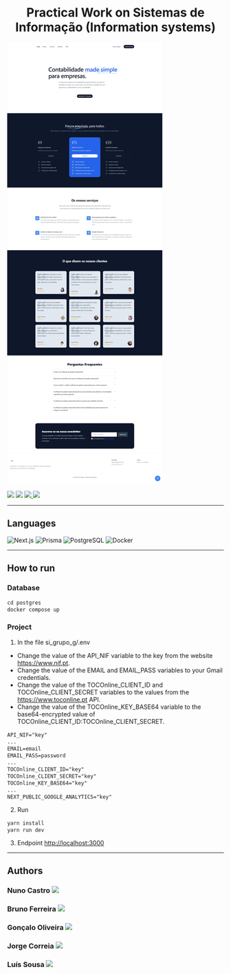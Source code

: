 <h1 align="center">Practical Work on Sistemas de Informação (Information systems)</h1>

<img src="https://github.com/nunofbcastro-ESTG-IPP/SI_2022_2023/blob/main/images/Page.png?raw=true"/>

<p>
  <img src="http://img.shields.io/static/v1?style=for-the-badge&label=School%20year&message=2022/2023&color=sucess"/>
  <img src="http://img.shields.io/static/v1?style=for-the-badge&label=Discipline&message=SI&color=sucess"/>
  <a href="https://github.com/nunofbcastro-ESTG-IPP/SI_2022_2023/tree/main/Enunciado" target="_blank">
    <img src="https://img.shields.io/badge/-Utterance-grey?style=for-the-badge"/>
  </a>
  <a href="https://github.com/nunofbcastro-ESTG-IPP/SI_2022_2023/tree/main/Relatorio" target="_blank">
    <img src="https://img.shields.io/badge/-Report-grey?style=for-the-badge"/>
  </a>
</p>

---

<h2>Languages</h2>
<p align="left"> 
  <img src="https://img.shields.io/static/v1?style=for-the-badge&amp;message=Next.js&amp;color=000000&amp;logo=Next.js&amp;logoColor=FFFFFF&amp;label=" alt="Next.js">
  <img src="https://img.shields.io/static/v1?style=for-the-badge&amp;message=Prisma&amp;color=2D3748&amp;logo=Prisma&amp;logoColor=FFFFFF&amp;label=" alt="Prisma">
  <img src="https://img.shields.io/static/v1?style=for-the-badge&amp;message=PostgreSQL&amp;color=4169E1&amp;logo=PostgreSQL&amp;logoColor=FFFFFF&amp;label=" alt="PostgreSQL">
  <img src="https://img.shields.io/static/v1?style=for-the-badge&amp;message=Docker&amp;color=2496ED&amp;logo=Docker&amp;logoColor=FFFFFF&amp;label=" alt="Docker">
</p>

---

<h2>How to run</h2>

<h3>Database</h3>

```
cd postgres
docker compose up
```

<h3>Project</h3>

1. In the file si_grupo_g/.env
  - Change the value of the API_NIF variable to the key from the website https://www.nif.pt.
  - Change the value of the EMAIL and EMAIL_PASS variables to your Gmail credentials.
  - Change the value of the TOCOnline_CLIENT_ID and TOCOnline_CLIENT_SECRET variables to the values from the https://www.toconline.pt API.
  - Change the value of the TOCOnline_KEY_BASE64 variable to the base64-encrypted value of TOCOnline_CLIENT_ID:TOCOnline_CLIENT_SECRET.
```
API_NIF="key"
...
EMAIL=email
EMAIL_PASS=password
...
TOCOnline_CLIENT_ID="key"
TOCOnline_CLIENT_SECRET="key"
TOCOnline_KEY_BASE64="key"
...
NEXT_PUBLIC_GOOGLE_ANALYTICS="key"
```
2. Run
```
yarn install
yarn run dev
```
3. Endpoint [http://localhost:3000](http://localhost:3000)

---

<h2>Authors</h2>

<h3>
  Nuno Castro
  <a href="https://github.com/nunofbcastro?tab=followers">
    <img src="https://img.shields.io/github/followers/nunofbcastro.svg?style=for-the-badge&label=Follow" height="20"/>
  </a>
</h3>

<h3>
  Bruno Ferreira
  <a href="https://github.com/brunoferreira0106?tab=followers">
    <img src="https://img.shields.io/github/followers/brunoferreira0106.svg?style=for-the-badge&label=Follow" height="20"/>
  </a>
</h3>

<h3>
  Gonçalo Oliveira
  <a href="https://github.com/oliveira1712?tab=followers">
    <img src="https://img.shields.io/github/followers/oliveira1712.svg?style=for-the-badge&label=Follow" height="20"/>
  </a>
</h3>

<h3>
  Jorge Correia
  <a href="https://github.com/JorgeMFC?tab=followers">
    <img src="https://img.shields.io/github/followers/JorgeMFC.svg?style=for-the-badge&label=Follow" height="20"/>
  </a>
</h3>

<h3>
  Luís Sousa
  <a href="https://github.com/luisousa14?tab=followers">
    <img src="https://img.shields.io/github/followers/luisousa14.svg?style=for-the-badge&label=Follow" height="20"/>
  </a>
</h3>

